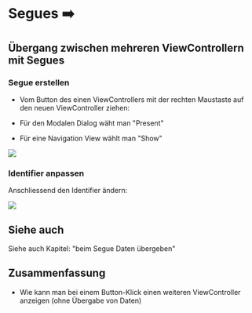 # Segues ➡️

## Übergang zwischen mehreren ViewControllern mit Segues

### Segue erstellen
- Vom Button des einen ViewControllers mit der rechten Maustaste auf den neuen ViewController ziehen:

- Für den Modalen Dialog wäht man "Present"
- Für eine Navigation View wählt man "Show"

![][image-1]

### Identifier anpassen
Anschliessend den Identifier ändern:

![][image-2]

## Siehe auch

Siehe auch Kapitel: "beim Segue Daten übergeben"

## Zusammenfassung
- Wie kann man bei einem Button-Klick einen weiteren ViewController anzeigen (ohne Übergabe von Daten)

[image-1]:	assets/4c99cb_2732717f25b14362bf3b98f13bbe21a0~mv2.png
[image-2]:	assets/4c99cb_ffd2f85a625d4f5a82dd5496dc16ceca~mv2.png